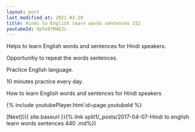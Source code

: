 ```yaml
---
layout: post
last_modified_at: 2021-03-29
title: Hindi to English learn words sentences 332 
youtubeId: 9pTe97M4EJc
---
```

 
 
Helps to learn English words and sentences for Hindi speakers.

Opportunitiy to repeat the words sentences. 

Practice English language. 
 
10 minutes practice every day. 
 
How to learn English words and sentences for Hindi speakers 
 
{% include youtubePlayer.html id=page.youtubeId %}
 
 
[Next]({{ site.baseurl }}{% link  split1/_posts/2017-04-07-Hindi to english learn words sentences 440 .md%})
 
